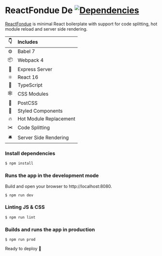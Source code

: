 # ReactFondue De [![Dependencies](https://david-dm.org/luangjokaj/react-fondue/status.svg)](https://david-dm.org/luangjokaj/react-fondue)

[ReactFondue](https://www.reactfondue.co/) is minimal React boilerplate with support for code splitting, hot module reload and server side rendering.

|👇|Includes|
|:-:|:---|
|⚙| Babel 7|
|📦| Webpack 4|
|🤖| Express Server|
|⚛| React 16|
|🌈| TypeScript|
|🕸| CSS Modules|
|🎨| PostCSS|
|💅| Styled Components|
|🔥| Hot Module Replacement|
|✂️| Code Splitting|
|🛎| Server Side Rendering|

### Install dependencies
```
$ npm install
```

### Runs the app in the development mode
Build and open your browser to http://localhost:8080.
```
$ npm run dev
```

### Linting JS & CSS
```
$ npm run lint
```

### Builds and runs the app in production
```
$ npm run prod
```

Ready to deploy 🚀
